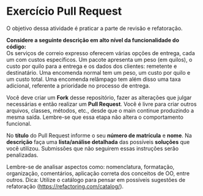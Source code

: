 # Exercício Pull Request

O objetivo dessa atividade é praticar a parte de revisão e refatoração.

**Considere a seguinte descrição em alto nível da funcionalidade do código:**  
Os serviços de correio expresso oferecem várias opções de entrega, cada um com custos específicos. Um pacote apresenta um peso (em quilos), o custo por quilo para a entrega e os dados dos clientes: remetente e destinatário. Uma encomenda normal tem um peso, um custo por quilo e um custo total. Uma encomenda relâmpago tem além disso uma taxa adicional, referente a prioridade no processo de entrega.

Você deve criar um **Fork** desse repositório, fazer as alterações que julgar necessárias e então realizar um **Pull Request**. Você é livre para criar outros arquivos, classes, métodos, etc., desde que o main continue produzindo a mesma saída. Lembre-se que essa etapa não altera o comportamento funcional.

No **título** do Pull Request informe o seu **número de matrícula** e **nome**. Na **descrição** faça uma **lista/análise detalhada** das possíveis **soluções** que você utilizou. Submissões que não seguirem essas instruções serão penalizadas.

Lembre-se de analisar aspectos como: nomenclatura, formatação, organização, comentários, aplicação correta dos conceitos de OO, entre outros.
Dica: Utilize o catálogo para pensar em possíveis sugestões de refatoração (https://refactoring.com/catalog/).